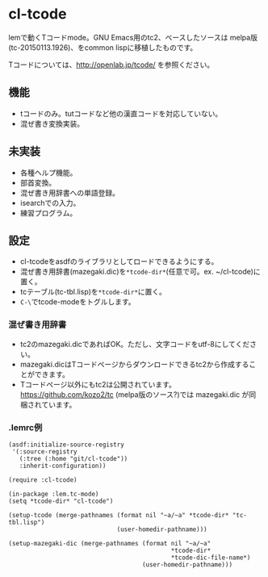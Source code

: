 # cl-tcode
lemで動くTコードmode。GNU Emacs用のtc2、ベースしたソースは melpa版(tc-20150113.1926)、をcommon lispに移植したものです。

Tコードについては、http://openlab.jp/tcode/ を参照ください。

## 機能
* tコードのみ。tutコードなど他の漢直コードを対応していない。
* 混ぜ書き変換実装。

## 未実装
* 各種ヘルプ機能。
* 部首変換。
* 混ぜ書き用辞書への単語登録。
* isearchでの入力。
* 練習プログラム。

## 設定
* cl-tcodeをasdfのライブラリとしてロードできるようにする。
* 混ぜ書き用辞書(mazegaki.dic)を`*tcode-dir*`(任意で可。ex. ~/cl-tcode)に置く。
* tcテーブル(tc-tbl.lisp)を`*tcode-dir*`に置く。
* `C-\`でtcode-modeをトグルします。

### 混ぜ書き用辞書
* tc2のmazegaki.dicであればOK。ただし、文字コードをutf-8にしてください。
* mazegaki.dicはTコードページからダウンロードできるtc2から作成することができます。
* Tコードページ以外にもtc2は公開されています。 https://github.com/kozo2/tc (melpa版のソース?)では mazegaki.dic が同梱されています。

### .lemrc例
```
(asdf:initialize-source-registry
 '(:source-registry
   (:tree (:home "git/cl-tcode"))
   :inherit-configuration))

(require :cl-tcode)

(in-package :lem.tc-mode)
(setq *tcode-dir* "cl-tcode")

(setup-tcode (merge-pathnames (format nil "~a/~a" *tcode-dir* "tc-tbl.lisp")
                              (user-homedir-pathname)))

(setup-mazegaki-dic (merge-pathnames (format nil "~a/~a" 
                                             *tcode-dir*
                                             *tcode-dic-file-name*)
                                     (user-homedir-pathname)))
```

